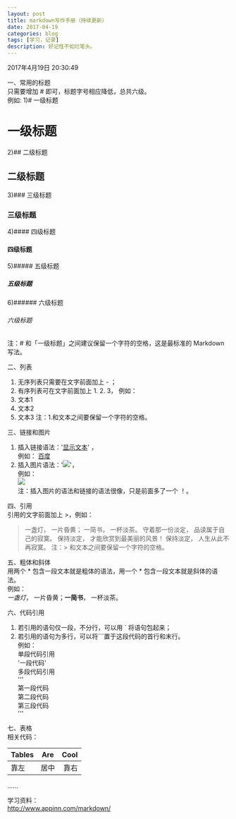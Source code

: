 ```yaml
---
layout: post
title: markdown写作手册（持续更新）
date: 2017-04-19
categories: blog
tags: [学习，记录]
description: 好记性不如烂笔头。
---
```




2017年4月19日 20:30:49

一、常用的标题    
只需要增加 # 即可，标题字号相应降低，总共六级。  
例如:
1)# 一级标题
# 一级标题
2)## 二级标题
## 二级标题
3)### 三级标题
### 三级标题
4)#### 四级标题
#### 四级标题
5)##### 五级标题
##### 五级标题
6)###### 六级标题
###### 六级标题
注：# 和「一级标题」之间建议保留一个字符的空格，这是最标准的 Markdown 写法。

二、列表
1. 无序列表只需要在文字前面加上 - ；
2. 有序列表可在文字前面加上 1. 2. 3， 
例如：    
1. 文本1
2. 文本2
3. 文本3
注：1.和文本之间要保留一个字符的空格。

三、链接和图片    
1. 插入链接语法：'[显示文本](链接地址)' ，    
例如：  [百度](www.baidu.com)    
2. 插入图片语法：'![](图片链接地址)'，  
例如：      
![](http://upload-images.jianshu.io/upload_images/259-0ad0d0bfc1c608b6.jpg?imageMogr2/auto-orient/strip%7CimageView2/2/w/1240)     
注：插入图片的语法和链接的语法很像，只是前面多了一个 ！。   

四、引用      
引用的文字前面加上 >，例如：  
> 一盏灯， 一片昏黄； 一简书， 一杯淡茶。 守着那一份淡定， 品读属于自己的寂寞。 保持淡定， 才能欣赏到最美丽的风景！ 保持淡定， 人生从此不再寂寞。
注：> 和文本之间要保留一个字符的空格。

五、粗体和斜体     
用两个 * 包含一段文本就是粗体的语法，用一个 * 包含一段文本就是斜体的语法。    
例如：  
 *一盏灯*， 一片昏黄；**一简书**， 一杯淡茶。

六、代码引用  
1. 若引用的语句仅一段，不分行，可以用 ` 将语句包起来；
2. 若引用的语句为多行，可以将```置于这段代码的首行和末行。    
例如：    
单段代码引用    
'一段代码'    
多段代码引用    
'''    
第一段代码   
第二段代码   
第三段代码   
'''     

七、表格    
相关代码：    

| Tables        | Are           | Cool  |
| ------------- |:-------------:| -----:|
| 靠左           | 居中           | 靠右  |



......


学习资料：    
http://www.appinn.com/markdown/